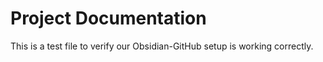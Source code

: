 # Project Documentation

This is a test file to verify our Obsidian-GitHub setup is working correctly.